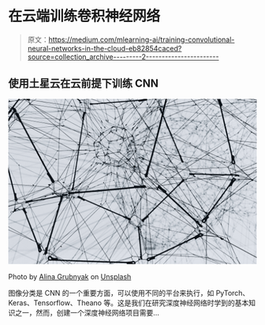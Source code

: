 # 在云端训练卷积神经网络

> 原文：<https://medium.com/mlearning-ai/training-convolutional-neural-networks-in-the-cloud-eb82854caced?source=collection_archive---------2----------------------->

## 使用土星云在云前提下训练 CNN

![](img/1277bab9906e394975075874ea1de737.png)

Photo by [Alina Grubnyak](https://unsplash.com/@alinnnaaaa?utm_source=medium&utm_medium=referral) on [Unsplash](https://unsplash.com?utm_source=medium&utm_medium=referral)

图像分类是 CNN 的一个重要方面，可以使用不同的平台来执行，如 PyTorch、Keras、Tensorflow、Theano 等。这是我们在研究深度神经网络时学到的基本知识之一，然而，创建一个深度神经网络项目需要…